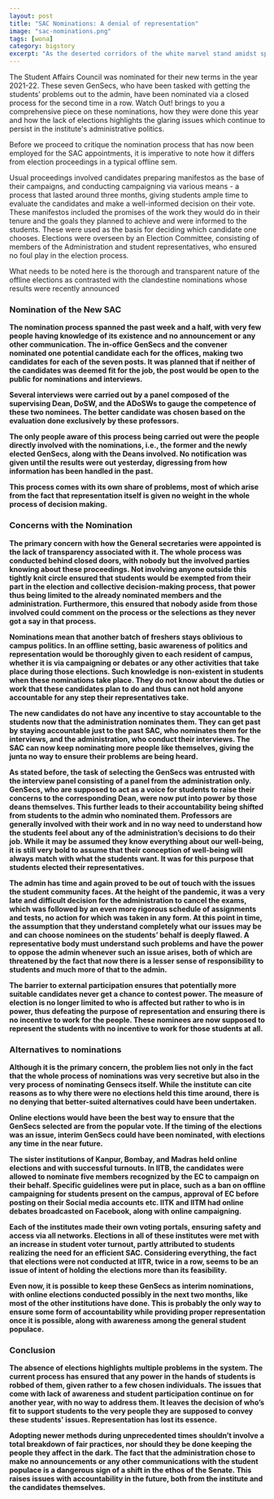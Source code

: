 ```yaml
---
layout: post
title: "SAC Nominations: A denial of representation"
image: "sac-nominations.png"
tags: [wona]
category: bigstory
excerpt: "As the deserted corridors of the white marvel stand amidst sprawling lawns, it is for the first time in 175 years that there is such tranquillity on the campus."
---
```


The Student Affairs Council was nominated for their new terms in the year 2021-22. These seven GenSecs, who have been tasked with getting the students’ problems out to the admin, have been nominated via a closed process for the second time in a row. Watch Out! brings to you a comprehensive piece on these nominations, how they were done this year and how the lack of elections highlights the glaring issues which continue to persist in the institute's administrative politics. 

Before we proceed to critique the nomination process that has now been employed for the SAC appointments, it is imperative to note how it differs from election proceedings in a typical offline sem. 

Usual proceedings involved candidates preparing manifestos as the base of their campaigns, and conducting campaigning via various means - a process that lasted around three months, giving students ample time to evaluate the candidates and make a well-informed decision on their vote. These manifestos included the promises of the work they would do in their tenure and the goals they planned to achieve and were informed to the students. These were used as the basis for deciding which candidate one chooses. Elections were overseen by an Election Committee, consisting of members of the Administration and student representatives, who ensured no foul play in the election process. 

What needs to be noted here is the thorough and transparent nature of the offline elections as contrasted with the clandestine nominations whose results were recently announced


### <b>Nomination of the New SAC<b>
The nomination process spanned the past week and a half, with very few people having knowledge of its existence and no announcement or any other communication. The in-office GenSecs and the convener nominated one potential candidate each for the offices, making two candidates for each of the seven posts. It was planned that if neither of the candidates was deemed fit for the job, the post would be open to the public for nominations and interviews.

Several interviews were carried out by a panel composed of the supervising Dean, DoSW, and the ADoSWs to gauge the competence of these two nominees. The better candidate was chosen based on the evaluation done exclusively by these professors. 

The only people aware of this process being carried out were the people directly involved with the nominations, i.e., the former and the newly elected GenSecs, along with the Deans involved. No notification was given until the results were out yesterday, digressing from how information has been handled in the past. 

This process comes with its own share of problems, most of which arise from the fact that representation itself is given no weight in the whole process of decision making. 

### <b>Concerns with the Nomination<b>
The primary concern with how the General secretaries were appointed is the lack of transparency associated with it. The whole process was conducted behind closed doors, with nobody but the involved parties knowing about these proceedings. Not involving anyone outside this tightly knit circle ensured that students would be exempted from their part in the election and collective decision-making process, that power thus being limited to the already nominated members and the administration. Furthermore, this ensured that nobody aside from those involved could comment on the process or the selections as they never got a say in that process. 

Nominations mean that another batch of freshers stays oblivious to campus politics. In an offline setting, basic awareness of politics and representation would be thoroughly given to each resident of campus, whether it is via campaigning or debates or any other activities that take place during those elections. Such knowledge is non-existent in students when these nominations take place. They do not know about the duties or work that these candidates plan to do and thus can not hold anyone accountable for any step their representatives take. 

The new candidates do not have any incentive to stay accountable to the students now that the administration nominates them. They can get past by staying accountable just to the past SAC, who nominates them for the interviews, and the administration, who conduct their interviews. The SAC can now keep nominating more people like themselves, giving the junta no way to ensure their problems are being heard.

As stated before, the task of selecting the GenSecs was entrusted with the interview panel consisting of a panel from the administration only. GenSecs, who are supposed to act as a voice for students to raise their concerns to the corresponding Dean, were now put into power by those deans themselves. This further leads to their accountability being shifted from students to the admin who nominated them. Professors are generally involved with their work and in no way need to understand how the students feel about any of the administration’s decisions to do their job. While it may be assumed they know everything about our well-being, it is still very bold to assume that their conception of well-being will always match with what the students want. It was for this purpose that students elected their representatives. 

The admin has time and again proved to be out of touch with the issues the student community faces. At the height of the pandemic, it was a very late and difficult decision for the administration to cancel the exams, which was followed by an even more rigorous schedule of assignments and tests, no action for which was taken in any form. At this point in time, the assumption that they understand completely what our issues may be and can choose nominees on the students’ behalf is deeply flawed. A representative body must understand such problems and have the power to oppose the admin whenever such an issue arises, both of which are threatened by the fact that now there is a lesser sense of responsibility to students and much more of that to the admin. 

The barrier to external participation ensures that potentially more suitable candidates never get a chance to contest power. The measure of election is no longer limited to who is affected but rather to who is in power, thus defeating the purpose of representation and ensuring there is no incentive to work for the people. These nominees are now supposed to represent the students with no incentive to work for those students at all.

### <b>Alternatives to nominations<b>
Although it is the primary concern, the problem lies not only in the fact that the whole process of nominations was very secretive but also in the very process of nominating Gensecs itself. While the institute can cite reasons as to why there were no elections held this time around, there is no denying that better-suited alternatives could have been undertaken.

Online elections would have been the best way to ensure that the GenSecs selected are from the popular vote. If the timing of the elections was an issue, interim GenSecs could have been nominated, with elections any time in the near future.

The sister institutions of Kanpur, Bombay, and Madras held online elections and with successful turnouts. In IITB, the candidates were allowed to nominate five members recognized by the EC to campaign on their behalf. Specific guidelines were put in place, such as a ban on offline campaigning for students present on the campus, approval of EC before posting on their Social media accounts etc.  IITK and IITM had online debates broadcasted on Facebook, along with online campaigning. 

Each of the institutes made their own voting portals, ensuring safety and access via all networks. Elections in all of these institutes were met with an increase in student voter turnout, partly attributed to students realizing the need for an efficient SAC. Considering everything, the fact that elections were not conducted at IITR, twice in a row, seems to be an issue of intent of holding the elections more than its feasibility.  

Even now, it is possible to keep these GenSecs as interim nominations, with online elections conducted possibly in the next two months, like most of the other institutions have done. This is probably the only way to ensure some form of accountability while providing proper representation once it is possible, along with awareness among the general student populace.

### <b>Conclusion<b>
The absence of elections highlights multiple problems in the system. The current process has ensured that any power in the hands of students is robbed of them, given rather to a few chosen individuals.  The issues that come with lack of awareness and student participation continue on for another year, with no way to address them. It leaves the decision of who’s fit to support students to the very people they are supposed to convey these students' issues. Representation has lost its essence.

Adopting newer methods during unprecedented times shouldn’t involve a total breakdown of fair practices, nor should they be done keeping the people they affect in the dark.  The fact that the administration chose to make no announcements or any other communications with the student populace is a dangerous sign of a shift in the ethos of the Senate. This raises issues with accountability in the future, both from the institute and the candidates themselves.